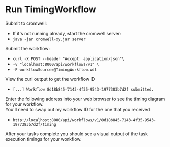 # Run TimingWorkflow

Submit to cromwell:
- If it's not running already, start the cromwell server:
- `java -jar cromwell-xy.jar server`

Submit the workflow:  
 - `curl -X POST --header "Accept: application/json"\`
 -	`-v "localhost:8000/api/workflows/v1" \`
 -	`-F workflowSource=@TimingWorkflow.wdl`
  
View the curl output to get the workflow ID  
 - `[...] Workflow 8d18b845-7143-4f35-9543-1977383b7d2f submitted.`

Enter the following address into your web browser to see the timing diagram for your workflow.   
You'll need to swap out my workflow ID for the one that you received   
 - `http://localhost:8000/api/workflows/v1/8d18b845-7143-4f35-9543-1977383b7d2f/timing`  

After your tasks complete you should see a visual output of the task execution timings for your workflow.
